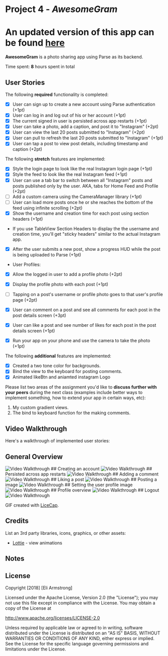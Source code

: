 # Project 4 - *AwesomeGram*

# An updated version of this app can be found [here](https://github.com/MagicianMedicine/SoAwesomeGram)

**AwesomeGram** is a photo sharing app using Parse as its backend.

Time spent: **8** hours spent in total

## User Stories

The following **required** functionality is completed:

- [x] User can sign up to create a new account using Parse authentication (+1pt)
- [x] User can log in and log out of his or her account (+1pt)
- [x] The current signed in user is persisted across app restarts (+1pt)
- [x] User can take a photo, add a caption, and post it to "Instagram" (+2pt)
- [x] User can view the last 20 posts submitted to "Instagram" (+2pt)
- [x] User can pull to refresh the last 20 posts submitted to "Instagram" (+1pt)
- [x] User can tap a post to view post details, including timestamp and caption (+2pt)

The following **stretch** features are implemented:

- [x] Style the login page to look like the real Instagram login page (+1pt)
- [x] Style the feed to look like the real Instagram feed (+1pt)
- [x] User can use a tab bar to switch between all "Instagram" posts and posts published only by the user. AKA, tabs for Home Feed and Profile (+2pt)
- [ ] Add a custom camera using the CameraManager library (+1pt)
- [ ] User can load more posts once he or she reaches the bottom of the feed using infinite scrolling (+2pt)
- [x] Show the username and creation time for each post using section headers (+1pt)
- If you use TableView Section Headers to display the the username and creation time, you'll get "sticky headers" similar to the actual Instagram app.
- [x] After the user submits a new post, show a progress HUD while the post is being uploaded to Parse (+1pt)
- User Profiles:
- [x] Allow the logged in user to add a profile photo (+2pt)
- [x] Display the profile photo with each post (+1pt)
- [ ] Tapping on a post's username or profile photo goes to that user's profile page (+2pt)
- [x] User can comment on a post and see all comments for each post in the post details screen (+3pt)
- [x] User can like a post and see number of likes for each post in the post details screen (+1pt)
- [x] Run your app on your phone and use the camera to take the photo (+1pt)


The following **additional** features are implemented:

- [x] Created a two tone color for backgrounds.
- [x] Bind the view to the keyboard for posting comments.
- [x] Animated likeBtn and aniamted instagram Logo

Please list two areas of the assignment you'd like to **discuss further with your peers** during the next class (examples include better ways to implement something, how to extend your app in certain ways, etc):

1. My custom gradient views.
2. The bind to keyboard function for the making comments.

## Video Walkthrough

Here's a walkthrough of implemented user stories:

## General Overview
<img src="/gifs/instaGram.gif?raw=true" width="" alt= 'Video Walkthrough'>
## Creating an account
<img src="/gifs/instaGramLogin.gif?raw=true" width="" alt= 'Video Walkthrough'>
## Persisted across app restarts
<img src="/gifs/instaGramUserStays.gif?raw=true" width="" alt= 'Video Walkthrough'>
## Adding a comment
<img src="/gifs/instaGramAddComment.gif?raw=true" width="" alt= 'Video Walkthrough'>
## Liking a post
<img src="/gifs/instaGramLikeBtn.gif?raw=true" width="" alt= 'Video Walkthrough'>
## Posting a image
<img src="/gifs/instaGramPost.gif?raw=true" width="" alt= 'Video Walkthrough'>
## Setting the user profile image
<img src="/gifs/instaGramUserImage.gif?raw=true" width="" alt= 'Video Walkthrough'>
## Profile overview
<img src="/gifs/instaGramuserImgDetail.gif?raw=true" width="" alt= 'Video Walkthrough'>
## Logout
<img src="/gifs/instaGramLogOut.gif?raw=true" width="" alt= 'Video Walkthrough'>

GIF created with [LiceCap](http://www.cockos.com/licecap/).

## Credits

List an 3rd party libraries, icons, graphics, or other assets:

- [Lottie](https://github.com/airbnb/lottie-ios) - view animations


## Notes


## License

Copyright [2018] [Eli Armstrong]

Licensed under the Apache License, Version 2.0 (the "License");
you may not use this file except in compliance with the License.
You may obtain a copy of the License at

http://www.apache.org/licenses/LICENSE-2.0

Unless required by applicable law or agreed to in writing, software
distributed under the License is distributed on an "AS IS" BASIS,
WITHOUT WARRANTIES OR CONDITIONS OF ANY KIND, either express or implied.
See the License for the specific language governing permissions and
limitations under the License.
